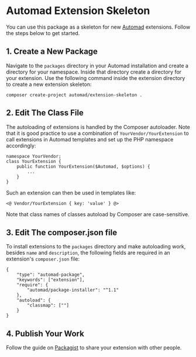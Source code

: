 # Automad Extension Skeleton

You can use this package as a skeleton for new [Automad](https://automad.org) extensions. 
Follow the steps below to get started.

## 1. Create a New Package

Navigate to the `packages` directory in your Automad installation and create a directory for your namespace. Inside that directory create a directory for your extension. Use the following command inside the extension directory to create a new extension skeleton:

	composer create-project automad/extension-skeleton .

## 2. Edit The Class File

The autoloading of extensions is handled by the Composer autoloader. Note that it is good practice to use a combination of `YourVendor/YourExtension` to call extensions in Automad templates and set up the PHP namespace accordingly: 

    namespace YourVendor;
    class YourExtension {
        public function YourExtension($Automad, $options) {
            ...
        }
    }
    
Such an extension can then be used in templates like:

    <@ Vendor/YourExtension { key: 'value' } @>
    
Note that class names of classes autoload by Composer are case-sensitive.

## 3. Edit The composer.json file

To install extensions to the `packages` directory and make autoloading work, besides `name` and `description`, the following fields are required in an extension's `composer.json` file:

    {
        "type": "automad-package",
        "keywords": ["extension"],
        "require": {
            "automad/package-installer": "^1.1"
        },
        "autoload": {
            "classmap": [""]
        }
    }

## 4. Publish Your Work

Follow the guide on [Packagist](https://packagist.org) to share your extension with other people.